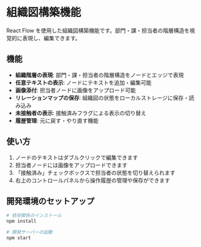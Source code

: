 # 組織図構築機能

React Flow を使用した組織図構築機能です。部門・課・担当者の階層構造を視覚的に表現し、編集できます。

## 機能

- **組織階層の表現**: 部門・課・担当者の階層構造をノードとエッジで表現
- **任意テキストの表示**: ノードにテキストを追加・編集可能
- **画像添付**: 担当者ノードに画像をアップロード可能
- **リレーションマップの保存**: 組織図の状態をローカルストレージに保存・読み込み
- **未接触者の表示**: 接触済みフラグによる表示の切り替え
- **履歴管理**: 元に戻す・やり直す機能

## 使い方

1. ノードのテキストはダブルクリックで編集できます
2. 担当者ノードには画像をアップロードできます
3. 「接触済み」チェックボックスで担当者の状態を切り替えられます
4. 右上のコントロールパネルから操作履歴の管理や保存ができます

## 開発環境のセットアップ

```bash
# 依存関係のインストール
npm install

# 開発サーバーの起動
npm start
```
